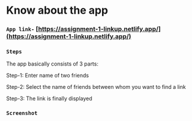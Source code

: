 # Know about the app

### `App link-` [https://assignment-1-linkup.netlify.app/](https://assignment-1-linkup.netlify.app/)

### `Steps`

The app basically consists of 3 parts:

Step-1: Enter name of two friends

Step-2: Select the name of friends between whom you want to find a link

Step-3: The link is finally displayed

### `Screenshot`
